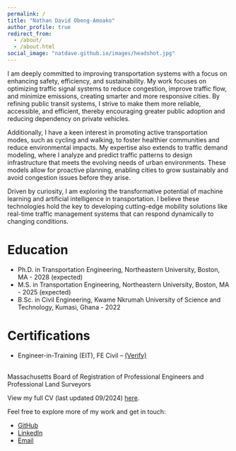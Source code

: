 ```yaml
---
permalink: /
title: "Nathan David Obeng-Amoako"
author_profile: true
redirect_from: 
  - /about/
  - /about.html
social_image: "natdave.github.io/images/headshot.jpg"
---
```

I am deeply committed to improving transportation systems with a focus on enhancing safety, efficiency, and sustainability. My work focuses on optimizing traffic signal systems to reduce congestion, improve traffic flow, and minimize emissions, creating smarter and more responsive cities. By refining public transit systems, I strive to make them more reliable, accessible, and efficient, thereby encouraging greater public adoption and reducing dependency on private vehicles.

Additionally, I have a keen interest in promoting active transportation modes, such as cycling and walking, to foster healthier communities and reduce environmental impacts. My expertise also extends to traffic demand modeling, where I analyze and predict traffic patterns to design infrastructure that meets the evolving needs of urban environments. These models allow for proactive planning, enabling cities to grow sustainably and avoid congestion issues before they arise.

Driven by curiosity, I am exploring the transformative potential of machine learning and artificial intelligence in transportation. I believe these technologies hold the key to developing cutting-edge mobility solutions like real-time traffic management systems that can respond dynamically to changing conditions.

Education
======
* Ph.D. in Transportation Engineering, Northeastern University, Boston, MA - 2028 (expected)
* M.S. in Transportation Engineering, Northeastern University, Boston, MA - 2025 (expected)
* B.Sc. in Civil Engineering, Kwame Nkrumah University of Science and Technology, Kumasi, Ghana - 2022

Certifications
======
*	Engineer-in-Training (EIT), FE Civil – [(Verify)](https://www.credly.com/badges/35f81516-e8ec-40a4-ad6c-beb2d54a2894)
<br>
Massachusetts Board of Registration of Professional Engineers and Professional Land Surveyors

View my full CV (last updated 09/2024) [here](https://natdave.github.io/files/cv.pdf).

Feel free to explore more of my work and get in touch:
- [GitHub](https://github.com/natdave)
- [LinkedIn](https://www.linkedin.com/in/natdave/)
- [Email](mailto:natdave545@gmail.com)
